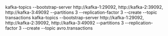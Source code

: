 kafka-topics --bootstrap-server http://kafka-1:29092, http://kafka-2:39092, http://kafka-3:49092 --partitions 3 --replication-factor 3 --create --topic transactions
kafka-topics --bootstrap-server http://kafka-1:29092, http://kafka-2:39092, http://kafka-3:49092 --partitions 3 --replication-factor 3 --create --topic avro.transactions
